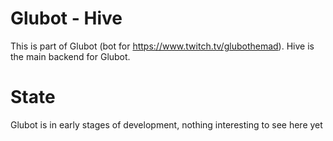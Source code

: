# Glubot - Hive

This is part of Glubot (bot for https://www.twitch.tv/glubothemad).
Hive is the main backend for Glubot.

# State

Glubot is in early stages of development, nothing interesting to see here yet
